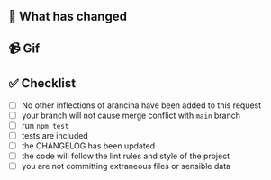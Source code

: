 <!-- 
Hi, and thank you for your time dedicated to this pull request! 
Please provide a description of the work you have done and be sure to link to the relative open issue if is present.

Be aware that all the work you have done should include also the relative tests to assure the
correct behavior and avoid possible regressions in the future.
-->

## 📄 What has changed
<!-- replace me -->

## 📹 Gif
<!-- replace me -->

## ✅ Checklist

* [ ] No other inflections of arancina have been added to this request
* [ ] your branch will not cause merge conflict with `main` branch
* [ ] run `npm test`
* [ ] tests are included
* [ ] the CHANGELOG has been updated
* [ ] the code will follow the lint rules and style of the project
* [ ] you are not committing extraneous files or sensible data
